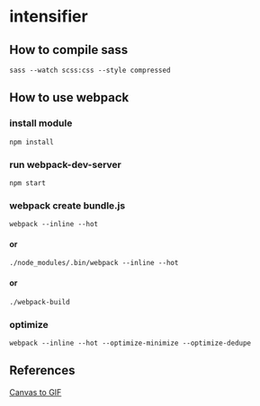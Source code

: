 # intensifier

## How to compile sass

```
sass --watch scss:css --style compressed
```

## How to use webpack
### install module
```
npm install
```

### run webpack-dev-server
```
npm start
```


### webpack create bundle.js
```
webpack --inline --hot
```
#### or
```
./node_modules/.bin/webpack --inline --hot
```
#### or
```
./webpack-build
```

### optimize
```
webpack --inline --hot --optimize-minimize --optimize-dedupe
```

## References
[Canvas to GIF](https://github.com/antimatter15/jsgif)
